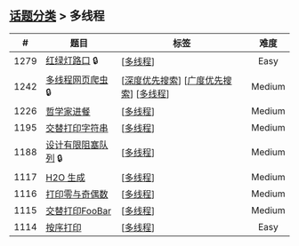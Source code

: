<!--|This file generated by command(leetcode tag); DO NOT EDIT.            |-->
<!--+----------------------------------------------------------------------+-->
<!--|@author    awesee <openset.wang@gmail.com>                           |-->
<!--|@link      https://github.com/awesee                                 |-->
<!--|@home      https://github.com/awesee/leetcode                        |-->
<!--+----------------------------------------------------------------------+-->

## [话题分类](../README.md) > 多线程

| # | 题目 | 标签 | 难度 |
| :-: | - | - | :-: |
| 1279 | [红绿灯路口](../../problems/traffic-light-controlled-intersection) 🔒 | [[多线程](../concurrency/README.md)]  | Easy |
| 1242 | [多线程网页爬虫](../../problems/web-crawler-multithreaded) 🔒 | [[深度优先搜索](../depth-first-search/README.md)] [[广度优先搜索](../breadth-first-search/README.md)] [[多线程](../concurrency/README.md)]  | Medium |
| 1226 | [哲学家进餐](../../problems/the-dining-philosophers) | [[多线程](../concurrency/README.md)]  | Medium |
| 1195 | [交替打印字符串](../../problems/fizz-buzz-multithreaded) | [[多线程](../concurrency/README.md)]  | Medium |
| 1188 | [设计有限阻塞队列](../../problems/design-bounded-blocking-queue) 🔒 | [[多线程](../concurrency/README.md)]  | Medium |
| 1117 | [H2O 生成](../../problems/building-h2o) | [[多线程](../concurrency/README.md)]  | Medium |
| 1116 | [打印零与奇偶数](../../problems/print-zero-even-odd) | [[多线程](../concurrency/README.md)]  | Medium |
| 1115 | [交替打印FooBar](../../problems/print-foobar-alternately) | [[多线程](../concurrency/README.md)]  | Medium |
| 1114 | [按序打印](../../problems/print-in-order) | [[多线程](../concurrency/README.md)]  | Easy |
